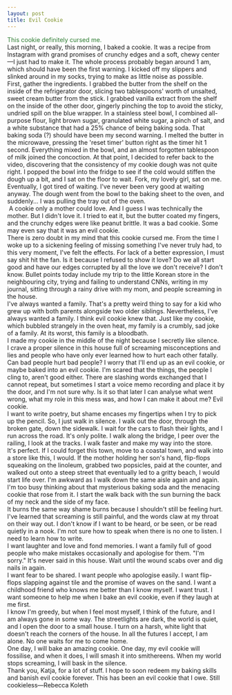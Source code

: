 ```yaml
---
layout: post
title: Evil Cookie
---
```

<div style="color: #2e7d32;">
This cookie definitely cursed me.
</div>

<!--more-->

<div class= "indent"> Last night, or really, this morning, I baked a cookie. It was a recipe from Instagram with grand promises of crunchy edges and a soft, chewy center—I just had to make it. The whole process probably began around 1 am, which should have been the first warning. I kicked off my slippers and slinked around in my socks, trying to make as little noise as possible.</div>
<div class= "indent">First, gather the ingredients. I grabbed the butter from the shelf on the inside of the refrigerator door, slicing two tablespoons' worth of unsalted, sweet cream butter from the stick. I grabbed vanilla extract from the shelf on the inside of the other door, gingerly pinching the top to avoid the sticky, undried spill on the blue wrapper. In a stainless steel bowl, I combined all-purpose flour, light brown sugar, granulated white sugar, a pinch of salt, and a white substance that had a 25% chance of being baking soda. That baking soda (?) should have been my second warning. I melted the butter in the microwave, pressing the 'reset timer' button right as the timer hit 1 second. Everything mixed in the bowl, and an almost forgotten tablespoon of milk joined the concoction. At that point, I decided to refer back to the video, discovering that the consistency of my cookie dough was not quite right. I popped the bowl into the fridge to see if the cold would stiffen the dough up a bit, and I sat on the floor to wait. Fork, my lovely girl, sat on me. Eventually, I got tired of waiting. I've never been very good at waiting anyway. The dough went from the bowl to the baking sheet to the oven, and suddenly... I was pulling the tray out of the oven.</div> 
<div class= "indent"> <img src="/assets/IMG_0204.png" alt=""> A cookie only a mother could love. And I guess I was technically the mother. But I didn't love it. I tried to eat it, but the butter coated my fingers, and the crunchy edges were like peanut brittle. It was a bad cookie. Some may even say that it was an evil cookie.</div>
<div class= "indent"> There is zero doubt in my mind that this cookie cursed me. From the time I woke up to a sickening feeling of missing something I've never truly had, to this very moment, I've felt the effects. For lack of a better expression, I must say shit hit the fan. Is it because I refused to show it love? Do we all start good and have our edges corrupted by all the love we don't receive? I don't know. Bullet points today include my trip to the little Korean store in the neighbouring city, trying and failing to understand CNNs, writing in my journal, sitting through a rainy drive with my mom, and people screaming in the house.</div>
<div class= "indent"> I've always wanted a family. That's a pretty weird thing to say for a kid who grew up with both parents alongside two older siblings. Nevertheless, I've always wanted a family. I think evil cookie knew that. Just like my cookie, which bubbled strangely in the oven heat, my family is a crumbly, sad joke of a family. At its worst, this family is a bloodbath.</div>
<div class= "indent"> I made my cookie in the middle of the night because I secretly like silence.</div>
<div class= "indent"> I crave a proper silence in this house full of screaming misconceptions and lies and people who have only ever learned how to hurt each other fatally. Can bad people hurt bad people? I worry that I'll end up as an evil cookie, or maybe baked into an evil cookie. I'm scared that the things, the people I cling to, aren't good either. There are slashing words exchanged that I cannot repeat, but sometimes I start a voice memo recording and place it by the door, and I'm not sure why. Is it so that later I can analyse what went wrong, what my role in this mess was, and how I can make it about me? Evil cookie.</div>
<div class= "indent"> I want to write poetry, but shame encases my fingertips when I try to pick up the pencil. So, I just walk in silence. I walk out the door, through the broken gate, down the sidewalk. I wait for the cars to flash their lights, and I run across the road. It's only polite. I walk along the bridge, I peer over the railing, I look at the tracks. I walk faster and make my way into the store.</div>
<div class= "indent"> It's perfect. If I could forget this town, move to a coastal town, and walk into a store like this, I would. If the mother holding her son's hand, flip-flops squeaking on the linoleum, grabbed two popsicles, paid at the counter, and walked out onto a steep street that eventually led to a gritty beach, I would start life over. I'm awkward as I walk down the same aisle again and again. I'm too busy thinking about that mysterious baking soda and the menacing cookie that rose from it. I start the walk back with the sun burning the back of my neck and the side of my face.</div>
<div class= "indent"> It burns the same way shame burns because I shouldn't still be feeling hurt. I've learned that screaming is still painful, and the words claw at my throat on their way out. I don't know if I want to be heard, or be seen, or be read quietly in a nook. I'm not sure how to speak when there is no one to listen. I need to learn how to write.</div>
<div class= "indent"> I want laughter and love and fond memories. I want a family full of good people who make mistakes occasionally and apologise for them. "I'm sorry." It's never said in this house. Wait until the wound scabs over and dig nails in again.</div>
<div class= "indent"> I want fear to be shared. I want people who apologise easily. I want flip-flops slapping against tile and the promise of waves on the sand. I want a childhood friend who knows me better than I know myself. I want trust. I want someone to help me when I bake an evil cookie, even if they laugh at me first.</div>
<div class= "indent"> I know I'm greedy, but when I feel most myself, I think of the future, and I am always gone in some way. The streetlights are dark, the world is quiet, and I open the door to a small house. I turn on a harsh, white light that doesn't reach the corners of the house. In all the futures I accept, I am alone. No one waits for me to come home.</div>
<div class= "indent"> One day, I will bake an amazing cookie. One day, my evil cookie will fossilise, and when it does, I will smash it into smithereens. When my world stops screaming, I will bask in the silence.</div>
<div class= "indent"> Thank you, Katja, for a lot of stuff. I hope to soon redeem my baking skills and banish evil cookie forever. This has been an evil cookie that I owe. Still cookieless—Rebecca Koleth</div>


